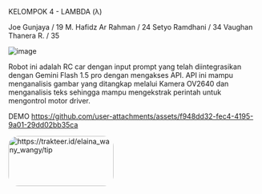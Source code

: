 KELOMPOK 4 - LAMBDA (λ)


Joe Gunjaya / 19
M. Hafidz Ar Rahman / 24
Setyo Ramdhani / 34
Vaughan Thanera R. / 35

![image](https://github.com/user-attachments/assets/347301cc-0a8e-4d43-85ec-8e71e21b8f2f)

Robot ini adalah RC car dengan input prompt yang telah diintegrasikan dengan Gemini Flash 1.5 pro dengan mengakses API. 
API ini mampu menganalisis gambar yang ditangkap melalui Kamera OV2640 dan menganalisis teks sehingga mampu mengekstrak perintah untuk 
mengontrol motor driver.


DEMO
https://github.com/user-attachments/assets/f948dd32-fec4-4195-9a01-29dd02bb35ca


<p><a href="https://trakteer.id/elaina_wany_wangy/tip"> <img align="left" src="https://berita.teknologi.id/images/?path=https://berita.teknologi.id/uploads/article/1726158397_image.png&size=720x400" style="border-radius: 20px;" height="100" width="210" alt="https://trakteer.id/elaina_wany_wangy/tip" /></a></p><br><br>
